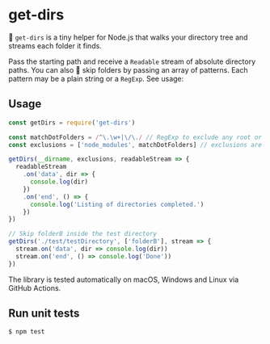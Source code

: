 # get-dirs
📂 `get-dirs` is a tiny helper for Node.js that walks your directory tree and streams each folder it finds.

Pass the starting path and receive a `Readable` stream of absolute directory paths.
You can also 🚫 skip folders by passing an array of patterns. Each pattern may be a plain string or a `RegExp`.
See usage:

## Usage

```javascript
const getDirs = require('get-dirs')

const matchDotFolders = /^\.\w+|\/\./ // RegExp to exclude any root or nested .dotFolders/
const exclusions = ['node_modules', matchDotFolders] // exclusions are optional

getDirs(__dirname, exclusions, readableStream => {
  readableStream
    .on('data', dir => {
      console.log(dir)
    })
    .on('end', () => {
      console.log('Listing of directories completed.')
    })
})
```

```javascript
// Skip folderB inside the test directory
getDirs('./test/testDirectory', ['folderB'], stream => {
  stream.on('data', dir => console.log(dir))
  stream.on('end', () => console.log('Done'))
})
```

The library is tested automatically on macOS, Windows and Linux via GitHub Actions.


## Run unit tests
```sh
$ npm test
```
